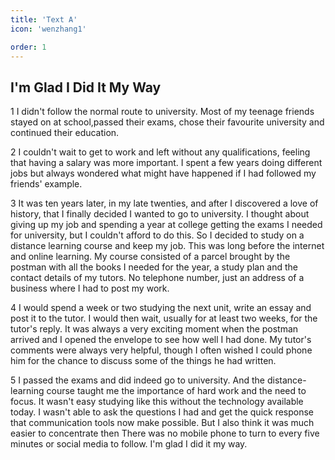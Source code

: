 ```yaml
---
title: 'Text A'
icon: 'wenzhang1'

order: 1
---
```


## I'm Glad I Did It My Way

 1 I didn't follow the normal route to university. Most of my teenage friends stayed on at school,passed their exams, chose their favourite university and continued their education.

2 I couldn't wait to get to work and left without any qualifications, feeling that having a salary was more important. I spent a few years doing different jobs but always wondered what might have happened if I had followed my friends' example.

3 It was ten years later, in my late twenties, and after I discovered a love of history, that I finally decided I wanted to go to university. I thought about giving up my job and spending a year at college getting the exams I needed for university, but I couldn't afford to do this. So I decided to study on a distance learning course and keep my job. This was long before the internet and online learning. My course consisted of a parcel brought by the postman with all the books I needed for the year, a study plan and the contact details of my tutors. No telephone number, just an address of a business where I had to post my work.

4 I would spend a week or two studying the next unit, write an essay and post it to the tutor. I would then wait, usually for at least two weeks, for the tutor's reply. It was always a very exciting moment when the postman arrived and I opened the envelope to see how well I had done. My tutor's comments were always very helpful, though I often wished I could phone him for the chance to discuss some of the things he had written.

5 I passed the exams and did indeed go to university. And the distance-learning course taught me the importance of hard work and the need to focus. It wasn't easy studying like this without the technology available today. I wasn't able to ask the questions I had and get the quick response that communication tools now make possible. But I also think it was much easier to concentrate then There was no mobile phone to turn to every five minutes or social media to follow. I'm glad I did it my way.
